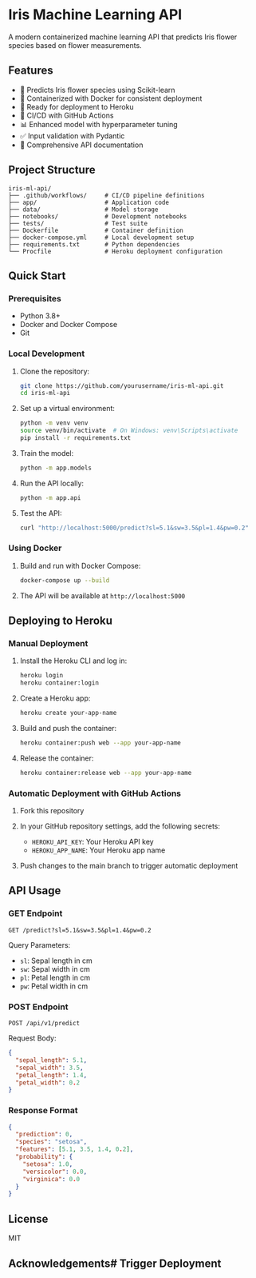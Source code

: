 # Iris Machine Learning API

A modern containerized machine learning API that predicts Iris flower species based on flower measurements.

## Features

- 🌸 Predicts Iris flower species using Scikit-learn
- 🐳 Containerized with Docker for consistent deployment
- 🚀 Ready for deployment to Heroku
- 🔄 CI/CD with GitHub Actions
- 📊 Enhanced model with hyperparameter tuning
- ✅ Input validation with Pydantic
- 📝 Comprehensive API documentation

## Project Structure

```
iris-ml-api/
├── .github/workflows/     # CI/CD pipeline definitions
├── app/                   # Application code
├── data/                  # Model storage
├── notebooks/             # Development notebooks
├── tests/                 # Test suite
├── Dockerfile             # Container definition
├── docker-compose.yml     # Local development setup
├── requirements.txt       # Python dependencies
└── Procfile               # Heroku deployment configuration
```

## Quick Start

### Prerequisites

- Python 3.8+
- Docker and Docker Compose
- Git

### Local Development

1. Clone the repository:
   ```bash
   git clone https://github.com/yourusername/iris-ml-api.git
   cd iris-ml-api
   ```

2. Set up a virtual environment:
   ```bash
   python -m venv venv
   source venv/bin/activate  # On Windows: venv\Scripts\activate
   pip install -r requirements.txt
   ```

3. Train the model:
   ```bash
   python -m app.models
   ```

4. Run the API locally:
   ```bash
   python -m app.api
   ```

5. Test the API:
   ```bash
   curl "http://localhost:5000/predict?sl=5.1&sw=3.5&pl=1.4&pw=0.2"
   ```

### Using Docker

1. Build and run with Docker Compose:
   ```bash
   docker-compose up --build
   ```

2. The API will be available at `http://localhost:5000`

## Deploying to Heroku

### Manual Deployment

1. Install the Heroku CLI and log in:
   ```bash
   heroku login
   heroku container:login
   ```

2. Create a Heroku app:
   ```bash
   heroku create your-app-name
   ```

3. Build and push the container:
   ```bash
   heroku container:push web --app your-app-name
   ```

4. Release the container:
   ```bash
   heroku container:release web --app your-app-name
   ```

### Automatic Deployment with GitHub Actions

1. Fork this repository

2. In your GitHub repository settings, add the following secrets:
   - `HEROKU_API_KEY`: Your Heroku API key
   - `HEROKU_APP_NAME`: Your Heroku app name

3. Push changes to the main branch to trigger automatic deployment

## API Usage

### GET Endpoint

```
GET /predict?sl=5.1&sw=3.5&pl=1.4&pw=0.2
```

Query Parameters:
- `sl`: Sepal length in cm
- `sw`: Sepal width in cm
- `pl`: Petal length in cm
- `pw`: Petal width in cm

### POST Endpoint

```
POST /api/v1/predict
```

Request Body:
```json
{
  "sepal_length": 5.1,
  "sepal_width": 3.5,
  "petal_length": 1.4,
  "petal_width": 0.2
}
```

### Response Format

```json
{
  "prediction": 0,
  "species": "setosa",
  "features": [5.1, 3.5, 1.4, 0.2],
  "probability": {
    "setosa": 1.0,
    "versicolor": 0.0,
    "virginica": 0.0
  }
}
```

## License

MIT

## Acknowledgements# Trigger Deployment
